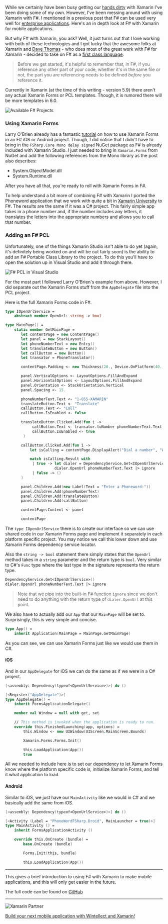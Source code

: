 While we certainly have been busy getting our [hands dirty](http://www.wintellect.com/devcenter/tag/xamarin) with Xamarin I've been doing some of my own. However, I've been messing around with using Xamarin with F#. I mentioned in a previous post that F# can be used very well for [enterprise applications](http://www.wintellect.com/devcenter/jwood/using-f-for-enterprise-applications). Here's an in depth look at F# with Xamarin for mobile applications.

But why F# with Xamarin, you ask? Well, it just turns out that I love working with both of these technologies and I got lucky that the awesome folks at Xamarin and [Dave Thomas](http://7sharpnine.com/) - who does most of the great work with F# for Xamarin -  decided to take on F# as a [first class language](http://developer.xamarin.com/guides/cross-platform/fsharp/).

> Before we get started, it's helpful to remember that, in F#, if you reference any other part of your code, whether it's in the same file or not, the part you are referencing needs to be defined *before* you reference it. 

Currently in Xamarin (at the time of this writing - version 5.9) there aren't any actual Xamarin Forms or PCL templates. Though, it is rumored there will be more templates in 6.0.

![Available F# Projects](https://dl.dropboxusercontent.com/s/mxdnb6gfnxbhbs0/FSharp-Solution.jpg?dl=0)

### Using Xamarin Forms
Larry O'Brien already has a fantastic [tutorial](http://www.knowing.net/index.php/2014/08/27/xamarin-forms-programming-in-f/) on how to use Xamarin Forms in an F# iOS or Android project. Though, I did notice that I didn't have to bring in the `FSharp.Core Mono delay signed` NuGet package as F# is already included with Xamarin Studio. I just needed to bring in `Xamarin.Forms` from NuGet and add the following references from the Mono library as the post also describes:

 - System.ObjectModel.dll
 - System.Runtime.dll

After you have all that, you're ready to roll with Xamarin Forms in F#. 

To help understand a bit more of combining F# with Xamarin I ported the Phoneword application that we work with quite a bit in [Xamarin University](https://xamarin.com/university) to F#. The results are the same if it was a C# project. This fairly simple app takes in a phone number and, if the number includes any letters, it translates the letters into the appropriate numbers and allows you to call that number.

### Adding an F# PCL
Unfortunately, one of the things Xamarin Studio isn't able to do yet (again, it's definitely being worked on and will be out fairly soon) is the ability to add an F# Portable Class Library to the project. To do this you'll have to open the solution up in Visual Studio and add it through there.

![F# PCL in Visual Studio](https://dl.dropboxusercontent.com/s/91wpconrqy7oh83/FSharpPCL.jpg?dl=0)

For the most part I followed Larry O'Brien's example from above. However, I did separate out the Xamarin Forms stuff from the `AppDelegate` file into the PCL project.

Here is the full Xamarin Forms code in F#.
```fsharp
type IOpenUrlService =
    abstract member OpenUrl: string -> bool 

type MainPage() =
    static member GetMainPage =
       let contentPage = new ContentPage()
       let panel = new StackLayout()
       let phoneNumberText = new Entry()
       let translateButton = new Button()
       let callButton = new Button()
       let transator = PhoneTranslator()

       contentPage.Padding <- new Thickness(20., Device.OnPlatform(40., 20., 20.), 20., 20.)

       panel.VerticalOptions <- LayoutOptions.FillAndExpand
       panel.HorizontalOptions <- LayoutOptions.FillAndExpand
       panel.Orientation <- StackOrientation.Vertical
       panel.Spacing <- 15.

       phoneNumberText.Text <- "1-855-XAMARIN"
       translateButton.Text <- "Translate"
       callButton.Text <- "Call"
       callButton.IsEnabled <- false

       translateButton.Clicked.Add(fun i -> 
            callButton.Text <- transator.toNumber phoneNumberText.Text
            callButton.IsEnabled <- true
        )

       callButton.Clicked.Add(fun i ->
           let isCalling = contentPage.DisplayAlert("Dial a number", "Would you like to call " + phoneNumberText.Text, "Yes", "No")

           match isCalling.Result with
            | true -> let dialer = DependencyService.Get<IOpenUrlService>()
                      dialer.OpenUrl phoneNumberText.Text |> ignore
            | false -> ()
       )

       panel.Children.Add(new Label(Text = "Enter a Phoneword:"))
       panel.Children.Add(phoneNumberText)
       panel.Children.Add(translateButton)
       panel.Children.Add(callButton)

       contentPage.Content <- panel

       contentPage
```

The `type IOpenUrlService` there is to create our interface so we can use shared code in our Xamarin Forms page and implement it separately in each platform specific project. You may notice we call this lower down and use Xamarin Forms dependency service locator.

Also the `string -> bool` statement there simply states that the `OpenUrl` method takes in a `string` parameter and the return type is `bool`. Very similar to C#'s `Func` type where the last type in the signature represents the return type.

```fsharp
DependencyService.Get<IOpenUrlService>()
dialer.OpenUrl phoneNumberText.Text |> ignore
```

> Note that we pipe into the built-in F# function `ignore` since we don't need to do anything with the return type of `dialer.OpenUrl` at this point.

We also have to actually add our `App` that our `MainPage` will be set to. Surprisingly, this is very simple and concise.

```fsharp
type App() =
    inherit Application(MainPage = MainPage.GetMainPage)
```

As you can see, we can use Xamarin Forms just like we would use them in C#.

#### iOS
And in our `AppDelegate` for iOS we can do the same as if we were in a C# project.

```fsharp
[<assembly: Dependency(typeof<OpenUrlService>)>] do ()

[<Register("AppDelegate")>]
type AppDelegate() = 
    inherit FormsApplicationDelegate()

    member val Window = null with get, set

    // This method is invoked when the application is ready to run.
    override this.FinishedLaunching(app, options) = 
        this.Window <- new UIWindow(UIScreen.MainScreen.Bounds)

        Xamarin.Forms.Forms.Init()

        this.LoadApplication(App())
        true
```

All we needed to include here is to set our dependency to let Xamarin Forms know where the platform specific code is, initialize Xamarin Forms, and tell it what application to load.

#### Android
Similar to iOS, we just have our `MainActivity` like we would in C# and we basically add the same from iOS.

```fsharp
[<assembly: Dependency(typeof<OpenUrlService>)>] do ()

[<Activity (Label = "PhoneWordFSharp.Droid", MainLauncher = true)>]
type MainActivity () =
    inherit FormsApplicationActivity ()

    override this.OnCreate (bundle) =
        base.OnCreate (bundle)

        Forms.Init(this, bundle)

        this.LoadApplication(App())
```

---
This gives a brief introduction to using F# with Xamarin to make mobile applications, and this will only get easier in the future.

The full code can be found on [GitHub]()

---

![Xamarin Partner](http://www.wintellect.com/devcenter/wp-content/uploads/2015/05/xamarin-partner_thumb1.png)

[Build your next mobile application with Wintellect and Xamarin!](http://www.wintellect.com/certified-xamarin-mobile-consultants)